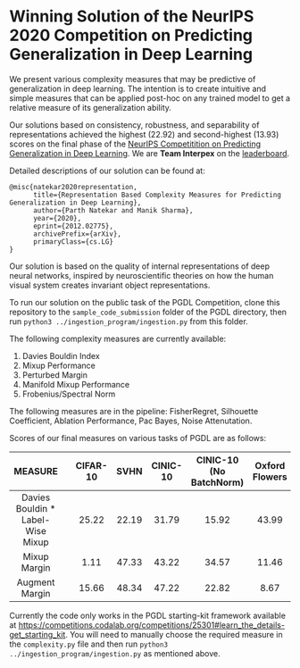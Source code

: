 # Winning Solution of the NeurIPS 2020 Competition on Predicting Generalization in Deep Learning

We present various complexity measures that may be predictive of generalization in deep learning. The intention is to create intuitive and simple measures 
that can be applied post-hoc on any trained model to get a relative measure of its generalization ability.

Our solutions based on consistency, robustness, and separability of representations achieved the highest (22.92) and second-highest (13.93) scores 
on the final phase of the [NeurIPS Competitition on Predicting Generalization in Deep Learning](https://sites.google.com/view/pgdl2020/home?authuser=0). We are **Team Interpex** on the [leaderboard](https://sites.google.com/view/pgdl2020/leaderboard?authuser=0).

Detailed descriptions of our solution can be found at:

```
@misc{natekar2020representation,
      title={Representation Based Complexity Measures for Predicting Generalization in Deep Learning}, 
      author={Parth Natekar and Manik Sharma},
      year={2020},
      eprint={2012.02775},
      archivePrefix={arXiv},
      primaryClass={cs.LG}
}
```

Our solution is based on the quality of internal representations of deep neural networks, inspired by neuroscientific theories on how the human visual system creates invariant object representations.

To run our solution on the public task of the PGDL Competition, clone this repository to the ```sample_code_submission``` folder of the PGDL directory, then run 
```python3 ../ingestion_program/ingestion.py``` from this folder.

The following complexity measures are currently available:

1. Davies Bouldin Index 
2. Mixup Performance
3. Perturbed Margin
4. Manifold Mixup Performance
5. Frobenius/Spectral Norm 

The following measures are in the pipeline: FisherRegret, Silhouette Coefficient, Ablation Performance, Pac Bayes, Noise Attenutation.

Scores of our final measures on various tasks of PGDL are as follows:

|              MEASURE              |   | CIFAR-10 |  SVHN | CINIC-10 | CINIC-10 (No BatchNorm) | Oxford Flowers | Oxford Pets | Fashion MNIST | CIFAR 10 (With Augmentations) |
|:---------------------------------:|:-:|:--------:|:-----:|:--------:|:-----------------------:|:--------------:|:-----------:|:-------------:|:-----------------------------:|
| Davies Bouldin * Label-Wise Mixup |   |   25.22  | 22.19 |   31.79  |          15.92          |      43.99     |    12.59    |      9.24     |             25.86             |
|            Mixup Margin           |   |   1.11   | 47.33 |   43.22  |          34.57          |      11.46     |    21.98    |      1.48     |             20.78             |
|           Augment Margin          |   |   15.66  | 48.34 |   47.22  |          22.82          |      8.67      |    11.97    |      1.28     |             15.25             |


Currently the code only works in the PGDL starting-kit framework available at <https://competitions.codalab.org/competitions/25301#learn_the_details-get_starting_kit>. You will need to manually choose the required measure in the ```complexity.py``` file and then run ```python3 ../ingestion_program/ingestion.py``` as mentioned above.




